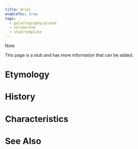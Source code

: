 ```yaml
---
title: Ariel
enableToc: true
tags:
  - galactography/planet
  - volume/one
  - stub/template
---
```


> [!note]
> This page is a stub and has more information that can be added.

# Etymology

# History

# Characteristics

# See Also
